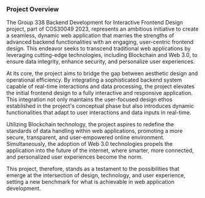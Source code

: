 ### Project Overview

The Group 338 Backend Development for Interactive Frontend Design project, part of COS30049 2023, represents an ambitious initiative to create a seamless, dynamic web application that marries the strengths of advanced backend functionalities with an engaging, user-centric frontend design. This endeavor seeks to transcend traditional web applications by leveraging cutting-edge technologies, including Blockchain and Web 3.0, to ensure data integrity, enhance security, and personalize user experiences.

At its core, the project aims to bridge the gap between aesthetic design and operational efficiency. By integrating a sophisticated backend system capable of real-time interactions and data processing, the project elevates the initial frontend design to a fully interactive and responsive application. This integration not only maintains the user-focused design ethos established in the project's conceptual phase but also introduces dynamic functionalities that adapt to user interactions and data inputs in real-time.

Utilizing Blockchain technology, the project aspires to redefine the standards of data handling within web applications, promoting a more secure, transparent, and user-empowered online environment. Simultaneously, the adoption of Web 3.0 technologies propels the application into the future of the internet, where smarter, more connected, and personalized user experiences become the norm.

This project, therefore, stands as a testament to the possibilities that emerge at the intersection of design, technology, and user experience, setting a new benchmark for what is achievable in web application development.
